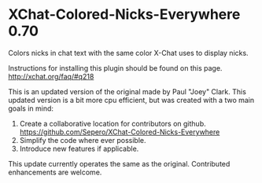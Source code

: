 XChat-Colored-Nicks-Everywhere 0.70
===================================

Colors nicks in chat text with the same color X-Chat uses to display nicks.

Instructions for installing this plugin should be found on this page. http://xchat.org/faq/#q218

This is an updated version of the original made by Paul "Joey" Clark. This updated version is a bit more cpu efficient, but was created with a two main goals in mind:

1. Create a collaborative location for contributors on github. https://github.com/Sepero/XChat-Colored-Nicks-Everywhere
2. Simplify the code where ever possible.
3. Introduce new features if applicable.

This update currently operates the same as the original. Contributed enhancements are welcome.
